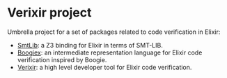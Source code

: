# Verixir project

Umbrella project for a set of packages related to code verification
in Elixir:

- [SmtLib](./packages/smt_lib): a Z3 binding for Elixir in terms of 
SMT-LIB.
- [Boogiex](./packages/boogiex): an intermediate representation 
language for Elixir code verification inspired by Boogie.
- [Verixir](./packages/verixir): a high level developer tool for 
Elixir code verification.
